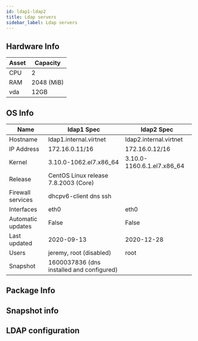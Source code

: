 ```yaml
---
id: ldap1-ldap2
title: Ldap servers
sidebar_label: Ldap servers
---
```

## Hardware Info
|Asset     |Capacity     |
|----------|-------------|
|CPU	   |2        	 |
|RAM       |2048 (MiB)   |
|vda       |12GB         |

## OS Info
|Name             |ldap1 Spec                               |ldap2 Spec|
|-----------------|-----------------------------------------|----------|
|Hostname         |ldap1.internal.virtnet                   |ldap2.internal.virtnet|
|IP Address       |172.16.0.11/16                           |172.16.0.12/16
|Kernel           |3.10.0-1062.el7.x86_64                   |3.10.0-1160.6.1.el7.x86_64
|Release          |CentOS Linux release 7.8.2003 (Core)     |
|Firewall services|dhcpv6-client dns ssh                    |
|Interfaces       |eth0                                     |eth0
|Automatic updates|False                                    |False
|Last updated     |2020-09-13                               |2020-12-28
|Users            |jeremy, root (disabled)                  |root
|Snapshot         |1600037836 (dns installed and configured)|

## Package Info

## Snapshot info

## LDAP configuration